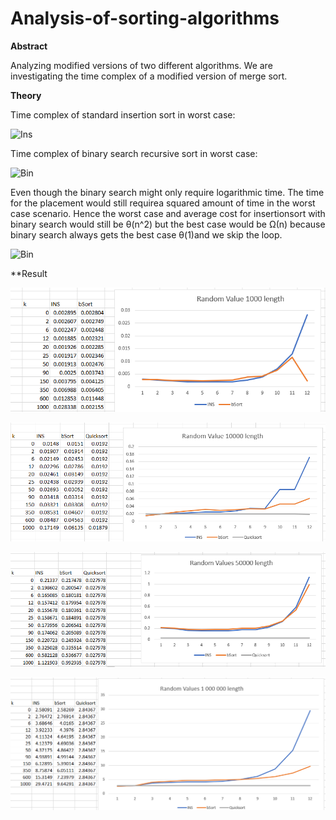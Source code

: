 # Analysis-of-sorting-algorithms

**Abstract**

Analyzing modified versions of two different algorithms. We are investigating the time complex of a modified version of merge sort.

**Theory**

Time complex of standard insertion sort in worst case:

![Ins](source/images/ins.png)

Time complex of binary search recursive sort in worst case:

![Bin](source/images/bin.png)

Even though the binary search might only require logarithmic time. The time for the placement would still requirea squared amount of time in the worst case scenario. Hence the worst case and average cost for insertionsort with binary search would still be θ(n^2) but the best case would be Ω(n) because binary search always gets the best case θ(1)and we skip the loop. 

![Bin](source/images/theo.png)

**Result

![Ins](source/images/1000.png)

![Ins](source/images/10000.png)

![Ins](source/images/50000.png)

![Ins](source/images/1000000.png)
